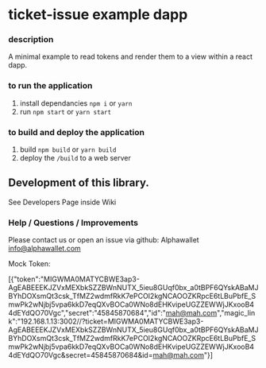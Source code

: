 # ticket-issue example dapp

### description

A minimal example to read tokens and render them to a view within a react dapp. 

### to run the application

1. install dependancies `npm i` or `yarn`
2. run `npm start` or `yarn start`

### to build and deploy the application 

1. build `npm build` or `yarn build`
2. deploy the `/build` to a web server
## Development of this library.

See Developers Page inside Wiki

### Help / Questions / Improvements

Please contact us or open an issue via github:
Alphawallet <info@alphawallet.com>

Mock Token:

[{"token":"MIGWMA0MATYCBWE3ap3-AgEABEEEKJZVxMEXbkSZZBWnNUTX_5ieu8GUqf0bx_a0tBPF6QYskABaMJBYhDOXsmQt3csk_TfMZ2wdmfRkK7ePCOI2kgNCAOOZKRpcE6tLBuPbfE_SmwPk2wNjbj5vpa6kkD7eqQXvBOCa0WNo8dEHKvipeUGZZEWWjJKxooB44dEYdQO70Vgc","secret":"45845870684","id":"mah@mah.com","magic_link":"192.168.1.13:3002//?ticket=MIGWMA0MATYCBWE3ap3-AgEABEEEKJZVxMEXbkSZZBWnNUTX_5ieu8GUqf0bx_a0tBPF6QYskABaMJBYhDOXsmQt3csk_TfMZ2wdmfRkK7ePCOI2kgNCAOOZKRpcE6tLBuPbfE_SmwPk2wNjbj5vpa6kkD7eqQXvBOCa0WNo8dEHKvipeUGZZEWWjJKxooB44dEYdQO70Vgc&secret=45845870684&id=mah@mah.com"}]

